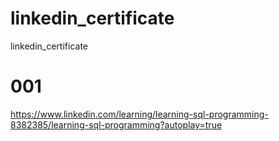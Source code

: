 # linkedin_certificate
linkedin_certificate


# 001

https://www.linkedin.com/learning/learning-sql-programming-8382385/learning-sql-programming?autoplay=true
